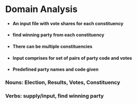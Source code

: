 # Domain Analysis

* #### An input file with vote shares for each constituency

* #### find winning party from each constituency

* #### There can be multiple constituencies

* #### Input comprises for set of pairs of party code and votes

* #### Predefined party names and code given

### Nouns: Election, Results, Votes, Constituency

### Verbs: supply/input, find winning party

